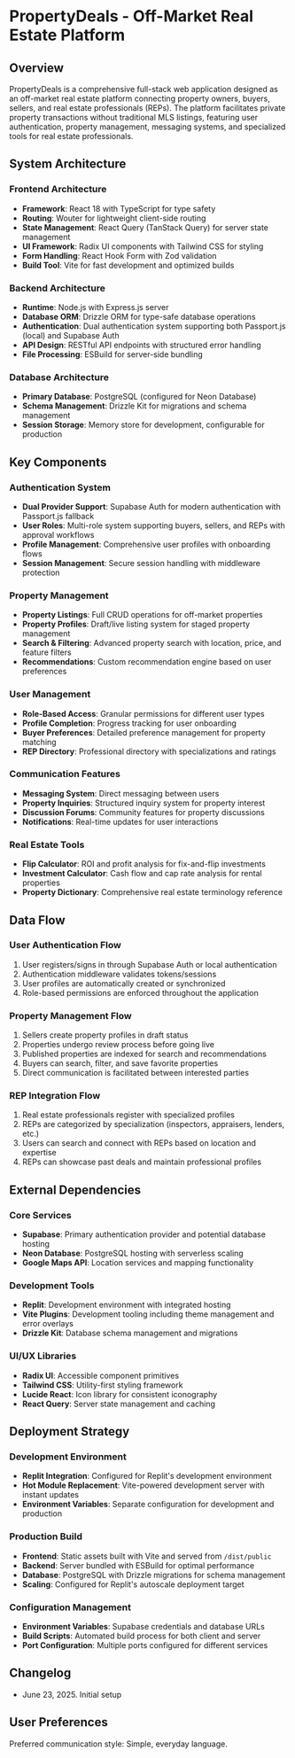 # PropertyDeals - Off-Market Real Estate Platform

## Overview

PropertyDeals is a comprehensive full-stack web application designed as an off-market real estate platform connecting property owners, buyers, sellers, and real estate professionals (REPs). The platform facilitates private property transactions without traditional MLS listings, featuring user authentication, property management, messaging systems, and specialized tools for real estate professionals.

## System Architecture

### Frontend Architecture
- **Framework**: React 18 with TypeScript for type safety
- **Routing**: Wouter for lightweight client-side routing
- **State Management**: React Query (TanStack Query) for server state management
- **UI Framework**: Radix UI components with Tailwind CSS for styling
- **Form Handling**: React Hook Form with Zod validation
- **Build Tool**: Vite for fast development and optimized builds

### Backend Architecture
- **Runtime**: Node.js with Express.js server
- **Database ORM**: Drizzle ORM for type-safe database operations
- **Authentication**: Dual authentication system supporting both Passport.js (local) and Supabase Auth
- **API Design**: RESTful API endpoints with structured error handling
- **File Processing**: ESBuild for server-side bundling

### Database Architecture
- **Primary Database**: PostgreSQL (configured for Neon Database)
- **Schema Management**: Drizzle Kit for migrations and schema management
- **Session Storage**: Memory store for development, configurable for production

## Key Components

### Authentication System
- **Dual Provider Support**: Supabase Auth for modern authentication with Passport.js fallback
- **User Roles**: Multi-role system supporting buyers, sellers, and REPs with approval workflows
- **Profile Management**: Comprehensive user profiles with onboarding flows
- **Session Management**: Secure session handling with middleware protection

### Property Management
- **Property Listings**: Full CRUD operations for off-market properties
- **Property Profiles**: Draft/live listing system for staged property management
- **Search & Filtering**: Advanced property search with location, price, and feature filters
- **Recommendations**: Custom recommendation engine based on user preferences

### User Management
- **Role-Based Access**: Granular permissions for different user types
- **Profile Completion**: Progress tracking for user onboarding
- **Buyer Preferences**: Detailed preference management for property matching
- **REP Directory**: Professional directory with specializations and ratings

### Communication Features
- **Messaging System**: Direct messaging between users
- **Property Inquiries**: Structured inquiry system for property interest
- **Discussion Forums**: Community features for property discussions
- **Notifications**: Real-time updates for user interactions

### Real Estate Tools
- **Flip Calculator**: ROI and profit analysis for fix-and-flip investments
- **Investment Calculator**: Cash flow and cap rate analysis for rental properties
- **Property Dictionary**: Comprehensive real estate terminology reference

## Data Flow

### User Authentication Flow
1. User registers/signs in through Supabase Auth or local authentication
2. Authentication middleware validates tokens/sessions
3. User profiles are automatically created or synchronized
4. Role-based permissions are enforced throughout the application

### Property Management Flow
1. Sellers create property profiles in draft status
2. Properties undergo review process before going live
3. Published properties are indexed for search and recommendations
4. Buyers can search, filter, and save favorite properties
5. Direct communication is facilitated between interested parties

### REP Integration Flow
1. Real estate professionals register with specialized profiles
2. REPs are categorized by specialization (inspectors, appraisers, lenders, etc.)
3. Users can search and connect with REPs based on location and expertise
4. REPs can showcase past deals and maintain professional profiles

## External Dependencies

### Core Services
- **Supabase**: Primary authentication provider and potential database hosting
- **Neon Database**: PostgreSQL hosting with serverless scaling
- **Google Maps API**: Location services and mapping functionality

### Development Tools
- **Replit**: Development environment with integrated hosting
- **Vite Plugins**: Development tooling including theme management and error overlays
- **Drizzle Kit**: Database schema management and migrations

### UI/UX Libraries
- **Radix UI**: Accessible component primitives
- **Tailwind CSS**: Utility-first styling framework
- **Lucide React**: Icon library for consistent iconography
- **React Query**: Server state management and caching

## Deployment Strategy

### Development Environment
- **Replit Integration**: Configured for Replit's development environment
- **Hot Module Replacement**: Vite-powered development server with instant updates
- **Environment Variables**: Separate configuration for development and production

### Production Build
- **Frontend**: Static assets built with Vite and served from `/dist/public`
- **Backend**: Server bundled with ESBuild for optimal performance
- **Database**: PostgreSQL with Drizzle migrations for schema management
- **Scaling**: Configured for Replit's autoscale deployment target

### Configuration Management
- **Environment Variables**: Supabase credentials and database URLs
- **Build Scripts**: Automated build process for both client and server
- **Port Configuration**: Multiple ports configured for different services

## Changelog

- June 23, 2025. Initial setup

## User Preferences

Preferred communication style: Simple, everyday language.